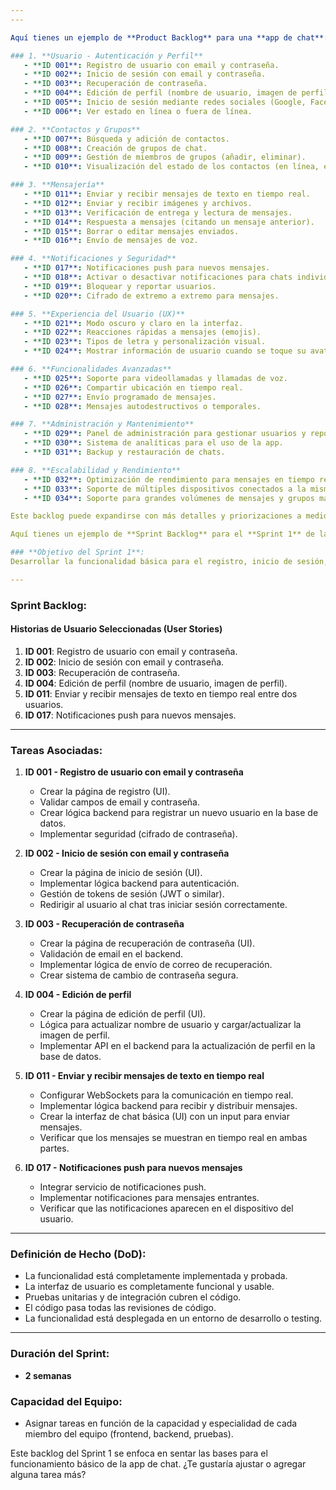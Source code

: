```yaml
---
---

Aquí tienes un ejemplo de **Product Backlog** para una **app de chat**:

### 1. **Usuario - Autenticación y Perfil**
   - **ID 001**: Registro de usuario con email y contraseña.
   - **ID 002**: Inicio de sesión con email y contraseña.
   - **ID 003**: Recuperación de contraseña.
   - **ID 004**: Edición de perfil (nombre de usuario, imagen de perfil).
   - **ID 005**: Inicio de sesión mediante redes sociales (Google, Facebook, etc.).
   - **ID 006**: Ver estado en línea o fuera de línea.

### 2. **Contactos y Grupos**
   - **ID 007**: Búsqueda y adición de contactos.
   - **ID 008**: Creación de grupos de chat.
   - **ID 009**: Gestión de miembros de grupos (añadir, eliminar).
   - **ID 010**: Visualización del estado de los contactos (en línea, escribiendo, último acceso).

### 3. **Mensajería**
   - **ID 011**: Enviar y recibir mensajes de texto en tiempo real.
   - **ID 012**: Enviar y recibir imágenes y archivos.
   - **ID 013**: Verificación de entrega y lectura de mensajes.
   - **ID 014**: Respuesta a mensajes (citando un mensaje anterior).
   - **ID 015**: Borrar o editar mensajes enviados.
   - **ID 016**: Envío de mensajes de voz.

### 4. **Notificaciones y Seguridad**
   - **ID 017**: Notificaciones push para nuevos mensajes.
   - **ID 018**: Activar o desactivar notificaciones para chats individuales o grupos.
   - **ID 019**: Bloquear y reportar usuarios.
   - **ID 020**: Cifrado de extremo a extremo para mensajes.

### 5. **Experiencia del Usuario (UX)**
   - **ID 021**: Modo oscuro y claro en la interfaz.
   - **ID 022**: Reacciones rápidas a mensajes (emojis).
   - **ID 023**: Tipos de letra y personalización visual.
   - **ID 024**: Mostrar información de usuario cuando se toque su avatar.

### 6. **Funcionalidades Avanzadas**
   - **ID 025**: Soporte para videollamadas y llamadas de voz.
   - **ID 026**: Compartir ubicación en tiempo real.
   - **ID 027**: Envío programado de mensajes.
   - **ID 028**: Mensajes autodestructivos o temporales.

### 7. **Administración y Mantenimiento**
   - **ID 029**: Panel de administración para gestionar usuarios y reportes.
   - **ID 030**: Sistema de analíticas para el uso de la app.
   - **ID 031**: Backup y restauración de chats.

### 8. **Escalabilidad y Rendimiento**
   - **ID 032**: Optimización de rendimiento para mensajes en tiempo real.
   - **ID 033**: Soporte de múltiples dispositivos conectados a la misma cuenta.
   - **ID 034**: Soporte para grandes volúmenes de mensajes y grupos masivos.

Este backlog puede expandirse con más detalles y priorizaciones a medida que se desarrolle la app de chat.

Aquí tienes un ejemplo de **Sprint Backlog** para el **Sprint 1** de la app de chat. Este sprint está centrado en establecer las funcionalidades básicas de autenticación, el perfil del usuario y las interacciones iniciales de chat.

### **Objetivo del Sprint 1**:  
Desarrollar la funcionalidad básica para el registro, inicio de sesión, y la interfaz de chat simple entre usuarios.

---
```


### **Sprint Backlog**:  

#### **Historias de Usuario Seleccionadas (User Stories)**
1. **ID 001**: Registro de usuario con email y contraseña.
2. **ID 002**: Inicio de sesión con email y contraseña.
3. **ID 003**: Recuperación de contraseña.
4. **ID 004**: Edición de perfil (nombre de usuario, imagen de perfil).
5. **ID 011**: Enviar y recibir mensajes de texto en tiempo real entre dos usuarios.
6. **ID 017**: Notificaciones push para nuevos mensajes.

---

### **Tareas Asociadas**:  
1. **ID 001 - Registro de usuario con email y contraseña**  
   - Crear la página de registro (UI).
   - Validar campos de email y contraseña.
   - Crear lógica backend para registrar un nuevo usuario en la base de datos.
   - Implementar seguridad (cifrado de contraseña).

2. **ID 002 - Inicio de sesión con email y contraseña**  
   - Crear la página de inicio de sesión (UI).
   - Implementar lógica backend para autenticación.
   - Gestión de tokens de sesión (JWT o similar).
   - Redirigir al usuario al chat tras iniciar sesión correctamente.

3. **ID 003 - Recuperación de contraseña**  
   - Crear la página de recuperación de contraseña (UI).
   - Validación de email en el backend.
   - Implementar lógica de envío de correo de recuperación.
   - Crear sistema de cambio de contraseña segura.

4. **ID 004 - Edición de perfil**  
   - Crear la página de edición de perfil (UI).
   - Lógica para actualizar nombre de usuario y cargar/actualizar la imagen de perfil.
   - Implementar API en el backend para la actualización de perfil en la base de datos.

5. **ID 011 - Enviar y recibir mensajes de texto en tiempo real**  
   - Configurar WebSockets para la comunicación en tiempo real.
   - Implementar lógica backend para recibir y distribuir mensajes.
   - Crear la interfaz de chat básica (UI) con un input para enviar mensajes.
   - Verificar que los mensajes se muestran en tiempo real en ambas partes.

6. **ID 017 - Notificaciones push para nuevos mensajes**  
   - Integrar servicio de notificaciones push.
   - Implementar notificaciones para mensajes entrantes.
   - Verificar que las notificaciones aparecen en el dispositivo del usuario.

---

### **Definición de Hecho (DoD)**:  
- La funcionalidad está completamente implementada y probada.
- La interfaz de usuario es completamente funcional y usable.
- Pruebas unitarias y de integración cubren el código.
- El código pasa todas las revisiones de código.
- La funcionalidad está desplegada en un entorno de desarrollo o testing.
  
---

### **Duración del Sprint**:  
- **2 semanas**

### **Capacidad del Equipo**:  
- Asignar tareas en función de la capacidad y especialidad de cada miembro del equipo (frontend, backend, pruebas).

Este backlog del Sprint 1 se enfoca en sentar las bases para el funcionamiento básico de la app de chat. ¿Te gustaría ajustar o agregar alguna tarea más?


